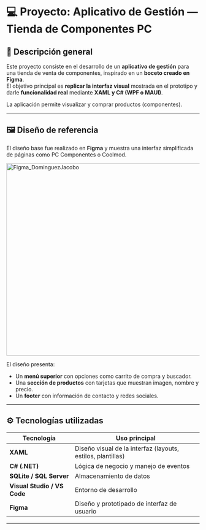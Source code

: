 # 💻 Proyecto: Aplicativo de Gestión — Tienda de Componentes PC

## 🧩 Descripción general
Este proyecto consiste en el desarrollo de un **aplicativo de gestión** para una tienda de venta de componentes, inspirado en un **boceto creado en Figma**.  
El objetivo principal es **replicar la interfaz visual** mostrada en el prototipo y darle **funcionalidad real** mediante **XAML y C# (WPF o MAUI)**.

La aplicación permite visualizar y comprar productos (componentes).

---

## 🖼️ Diseño de referencia
El diseño base fue realizado en **Figma** y muestra una interfaz simplificada de páginas como PC Componentes o Coolmod.

<img width="659" height="502" alt="Figma_DominguezJacobo" src="/imagenes/Figma_JacoboDominguez.png" />

El diseño presenta:
- Un **menú superior** con opciones como carrito de compra y buscador.
- Una **sección de productos** con tarjetas que muestran imagen, nombre y precio.
- Un **footer** con información de contacto y redes sociales.

---

## ⚙️ Tecnologías utilizadas

| Tecnología | Uso principal |
|-------------|----------------|
| **XAML** | Diseño visual de la interfaz (layouts, estilos, plantillas) |
| **C# (.NET)** | Lógica de negocio y manejo de eventos |
| **SQLite / SQL Server** | Almacenamiento de datos |
| **Visual Studio / VS Code** | Entorno de desarrollo |
| **Figma** | Diseño y prototipado de interfaz de usuario |

---
